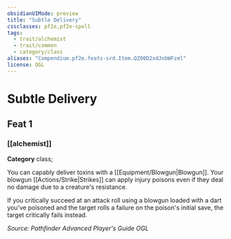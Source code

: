 ```yaml
---
obsidianUIMode: preview
title: "Subtle Delivery"
cssclasses: pf2e,pf2e-spell
tags:
  - trait/alchemist
  - trait/common
  - category/class
aliases: "Compendium.pf2e.feats-srd.Item.QZ00D2xdJnbWFzml"
license: OGL
---
```

# Subtle Delivery
## Feat 1
### [[alchemist]]

**Category** class; 




You can capably deliver toxins with a [[Equipment/Blowgun|Blowgun]]. Your blowgun [[Actions/Strike|Strikes]] can apply injury poisons even if they deal no damage due to a creature's resistance.

If you critically succeed at an attack roll using a blowgun loaded with a dart you've poisoned and the target rolls a failure on the poison's initial save, the target critically fails instead.

*Source: Pathfinder Advanced Player's Guide*
*OGL*